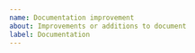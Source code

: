 ```yaml
---
name: Documentation improvement
about: Improvements or additions to document
label: Documentation
---
```


